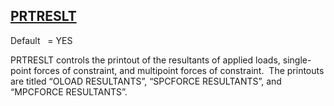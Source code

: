 ## [PRTRESLT](https://nexus.hexagon.com/documentationcenter/bundle/MSC_Nastran_2022.4/page/Nastran_Combined_Book/qrg/parameters/TOC.PRTRESLT.xhtml)

Default    = YES

PRTRESLT controls the printout of the resultants of applied loads, single-point forces of constraint, and multipoint forces of constraint.  The printouts are titled “OLOAD RESULTANTS”, “SPCFORCE RESULTANTS”, and “MPCFORCE RESULTANTS”.

